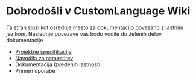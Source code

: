 # Dobrodošli v CustomLanguage Wiki

Ta stran služi kot osrednje mesto za dokumentacijo povezano z lastnim jezikom. Naslednje povezave vas bodo vodile do želenih delov dokumentacije


* [Projektne specifikacije](https://github.com/RockSolidProject/CustomLanguage/wiki/Projektne-Specifikacije)
* [Navodila za namestitev]()
* Dokumentacija izvedenih lastnosti
* Primeri uporabe

